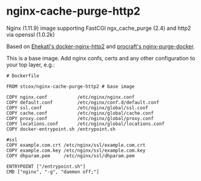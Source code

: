 # nginx-cache-purge-http2

Nginx (1.11.9) image supporting FastCGI ngx_cache_purge (2.4) and http2 via openssl (1.0.2k)

Based on [Ehekatl's docker-nginx-http2](https://github.com/Ehekatl/docker-nginx-http2) and [procraft's nginx-purge-docker](https://github.com/procraft/nginx-purge-docker).

This is a base image. Add nginx confs, certs and any other configuration to your top layer, e.g.:

```
# Dockerfile

FROM stcox/nginx-cache-purge-http2 # base image

COPY nginx.conf           /etc/nginx/nginx.conf
COPY default.conf         /etc/nginx/conf.d/default.conf
COPY ssl.conf             /etc/nginx/global/ssl.conf
COPY cache.conf           /etc/nginx/global/cache.conf
COPY proxy.conf           /etc/nginx/global/proxy.conf
COPY locations.conf       /etc/nginx/global/locations.conf
COPY docker-entrypoint.sh /entrypoint.sh

#ssl
COPY example.com.crt /etc/nginx/ssl/example.com.crt
COPY example.com.key /etc/nginx/ssl/example.com.key
COPY dhparam.pem     /etc/nginx/ssl/dhparam.pem

ENTRYPOINT ["/entrypoint.sh"]
CMD ["nginx", "-g", "daemon off;"]
```
